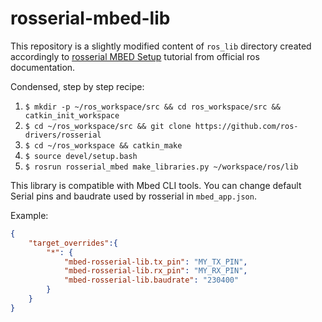 # rosserial-mbed-lib

This repository is a slightly modified content of `ros_lib` directory created accordingly to [rosserial MBED Setup](http://wiki.ros.org/rosserial_mbed/Tutorials/rosserial_mbed%20Setup) tutorial from official ros documentation.

Condensed, step by step recipe:
1. `$ mkdir -p ~/ros_workspace/src && cd ros_workspace/src && catkin_init_workspace`
2. `$ cd ~/ros_workspace/src && git clone https://github.com/ros-drivers/rosserial`
3. `$ cd ~/ros_workspace && catkin_make` 
4. `$ source devel/setup.bash`
5. `$ rosrun rosserial_mbed make_libraries.py ~/workspace/ros/lib`

This library is compatible with Mbed CLI tools. You can change default Serial pins and baudrate used by rosserial in `mbed_app.json`. 

Example:

```json
{
    "target_overrides":{
        "*": {
            "mbed-rosserial-lib.tx_pin": "MY_TX_PIN",
            "mbed-rosserial-lib.rx_pin": "MY_RX_PIN",
            "mbed-rosserial-lib.baudrate": "230400"
        }
    }
}
```


